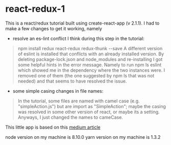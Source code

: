 # react-redux-1

This is a react/redux tutorial built using create-react-app (v 2.1.1). 
I had to make a few changes to get it working, namely 

- resolve an es-lint conflict 
I think during this step in the tutorial: 
> npm install redux react-redux redux-thunk --save
A different version of eslint is installed that conflicts with an already installed version. 
By deleting package-lock.json and node_modules and re-installing I got some helpful hints in 
the error message. Namely to run npm ls eslint which showed me in the dependency where the two 
instances were. I removed one of them (the one suggested by npm ls that was not needed) and that
seems to have resolved the issue. 

- some simple casing changes in file names: 
>In the tutorial, some files are named with camel case (e.g. "simpleAction.js") but are import as
"SimpleAction"; maybe the casing was resolved in some other version of react, or maybe its a setting. 
Anyways, I just changed the names to cameCase. 

This little app is based on this <a href="https://medium.com/backticks-tildes/setting-up-a-redux-project-with-create-react-app-e363ab2329b8" target="_blank">medium article</a>

node version on my machine is 8.10.0
yarn version on my machine is 1.3.2
